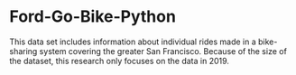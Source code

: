 # Ford-Go-Bike-Python
This data set includes information about individual rides made in a bike-sharing system covering the greater San Francisco. Because of the size of the dataset, this research only focuses on the data in 2019.
